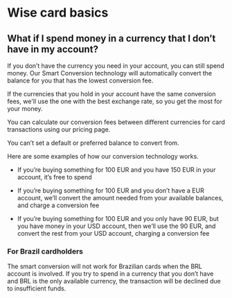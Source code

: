 # Wise card basics  
## What if I spend money in a currency that I don’t have in my account?  
If you don’t have the currency you need in your account, you can still spend money. Our Smart Conversion technology will automatically convert the balance for you that has the lowest conversion fee. 

If the currencies that you hold in your account have the same conversion fees, we'll use the one with the best exchange rate, so you get the most for your money.

You can calculate our conversion fees between different currencies for card transactions using our pricing page. 

You can’t set a default or preferred balance to convert from. 

Here are some examples of how our conversion technology works.

  * If you’re buying something for 100 EUR and you have 150 EUR in your account, it’s free to spend

  * If you’re buying something for 100 EUR and you don’t have a EUR account, we’ll convert the amount needed from your available balances, and charge a conversion fee

  * If you’re buying something for 100 EUR and you only have 90 EUR, but you have money in your USD account, then we’ll use the 90 EUR, and convert the rest from your USD account, charging a conversion fee




### For Brazil cardholders

The smart conversion will not work for Brazilian cards when the BRL account is involved. If you try to spend in a currency that you don’t have and BRL is the only available currency, the transaction will be declined due to insufficient funds.